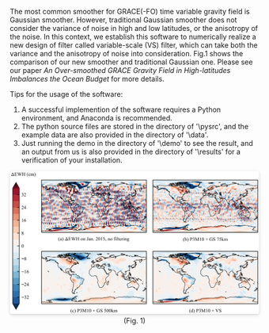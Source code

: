 The most common smoother for GRACE(-FO) time variable gravity field is Gaussian smoother.
However, traditional Gaussian smoother does not consider the variance of noise in high and low latitudes,
or the anisotropy of the noise.
In this context, we establish this software to numerically realize a new design of filter called variable-scale (VS)
filter,
which can take both the variance and the anisotropy of noise into consideration.
Fig.1 shows the comparison of our new smoother and traditional Gaussian one.
Please see our paper
_An Over-smoothed GRACE Gravity Field in High-latitudes Imbalances the Ocean Budget_
for more details.

Tips for the usage of the software:

1. A successful implemention of the software requires a Python environment, and Anaconda is recommended.
2. The python source files are stored in the directory of '\pysrc', and the example data are also provided in the
   directory of '\data'.
3. Just running the demo in the directory of '\demo' to see the result, and an output from us is also provided in the
   directory of '\results' for a verification of your installation.


<center>
    <img style="border-radius: 0.3125em;
    box-shadow: 0 2px 4px 0 rgba(34,36,38,.12),0 2px 10px 0 rgba(34,36,38,.08);" 
    src="https://raw.githubusercontent.com/NCSGgroup/VariableScaleFilter/main/img/plot_vs_filter/demo_pic.png">
    <br>
    <div style="
    display: inline-block;
    padding: 2px;">(Fig. 1) </div>
</center>
